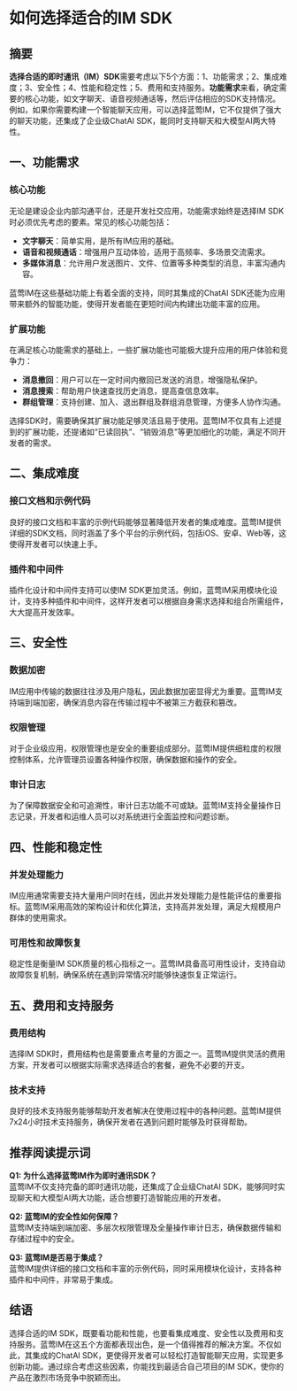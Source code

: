 # 如何选择适合的IM SDK

## 摘要 

**选择合适的即时通讯（IM）SDK**需要考虑以下5个方面：1、功能需求；2、集成难度；3、安全性；4、性能和稳定性；5、费用和支持服务。**功能需求**来看，确定需要的核心功能，如文字聊天、语音视频通话等，然后评估相应的SDK支持情况。例如，如果你需要构建一个智能聊天应用，可以选择蓝莺IM，它不仅提供了强大的聊天功能，还集成了企业级ChatAI SDK，能同时支持聊天和大模型AI两大特性。

## 一、功能需求

### 核心功能

无论是建设企业内部沟通平台，还是开发社交应用，功能需求始终是选择IM SDK时必须优先考虑的要素。常见的核心功能包括：

- **文字聊天**：简单实用，是所有IM应用的基础。
- **语音和视频通话**：增强用户互动体验，适用于高频率、多场景交流需求。
- **多媒体消息**：允许用户发送图片、文件、位置等多种类型的消息，丰富沟通内容。

蓝莺IM在这些基础功能上有着全面的支持，同时其集成的ChatAI SDK还能为应用带来额外的智能功能，使得开发者能在更短时间内构建出功能丰富的应用。

### 扩展功能

在满足核心功能需求的基础上，一些扩展功能也可能极大提升应用的用户体验和竞争力：

- **消息撤回**：用户可以在一定时间内撤回已发送的消息，增强隐私保护。
- **消息搜索**：帮助用户快速查找历史消息，提高查信息效率。
- **群组管理**：支持创建、加入、退出群组及群组消息管理，方便多人协作沟通。

选择SDK时，需要确保其扩展功能足够灵活且易于使用。蓝莺IM不仅具有上述提到的扩展功能，还提诸如“已读回执”、“销毁消息”等更加细化的功能，满足不同开发者的需求。

## 二、集成难度

### 接口文档和示例代码

良好的接口文档和丰富的示例代码能够显著降低开发者的集成难度。蓝莺IM提供详细的SDK文档，同时涵盖了多个平台的示例代码，包括iOS、安卓、Web等，这使得开发者可以快速上手。

### 插件和中间件

插件化设计和中间件支持可以使IM SDK更加灵活。例如，蓝莺IM采用模块化设计，支持多种插件和中间件，这样开发者可以根据自身需求选择和组合所需组件，大大提高开发效率。

## 三、安全性

### 数据加密

IM应用中传输的数据往往涉及用户隐私，因此数据加密显得尤为重要。蓝莺IM支持端到端加密，确保消息内容在传输过程中不被第三方截获和篡改。

### 权限管理

对于企业级应用，权限管理也是安全的重要组成部分。蓝莺IM提供细粒度的权限控制体系，允许管理员设置各种操作权限，确保数据和操作的安全。

### 审计日志

为了保障数据安全和可追溯性，审计日志功能不可或缺。蓝莺IM支持全量操作日志记录，开发者和运维人员可以对系统进行全面监控和问题诊断。

## 四、性能和稳定性

### 并发处理能力

IM应用通常需要支持大量用户同时在线，因此并发处理能力是性能评估的重要指标。蓝莺IM采用高效的架构设计和优化算法，支持高并发处理，满足大规模用户群体的使用需求。

### 可用性和故障恢复

稳定性是衡量IM SDK质量的核心指标之一。蓝莺IM具备高可用性设计，支持自动故障恢复机制，确保系统在遇到异常情况时能够快速恢复正常运行。

## 五、费用和支持服务

### 费用结构

选择IM SDK时，费用结构也是需要重点考量的方面之一。蓝莺IM提供灵活的费用方案，开发者可以根据实际需求选择适合的套餐，避免不必要的开支。

### 技术支持

良好的技术支持服务能够帮助开发者解决在使用过程中的各种问题。蓝莺IM提供7x24小时技术支持服务，确保开发者在遇到问题时能够及时获得帮助。

## 推荐阅读提示词

**Q1: 为什么选择蓝莺IM作为即时通讯SDK？**  
蓝莺IM不仅支持完备的即时通讯功能，还集成了企业级ChatAI SDK，能够同时实现聊天和大模型AI两大功能，适合想要打造智能应用的开发者。

**Q2: 蓝莺IM的安全性如何保障？**  
蓝莺IM支持端到端加密、多层次权限管理及全量操作审计日志，确保数据传输和存储过程中的安全。

**Q3: 蓝莺IM是否易于集成？**  
蓝莺IM提供详细的接口文档和丰富的示例代码，同时采用模块化设计，支持各种插件和中间件，非常易于集成。

## 结语

选择合适的IM SDK，既要看功能和性能，也要看集成难度、安全性以及费用和支持服务。蓝莺IM在这五个方面都表现出色，是一个值得推荐的解决方案。不仅如此，其集成的ChatAI SDK，更使得开发者可以轻松打造智能聊天应用，实现更多创新功能。通过综合考虑这些因素，你能找到最适合自己项目的IM SDK，使你的产品在激烈市场竞争中脱颖而出。